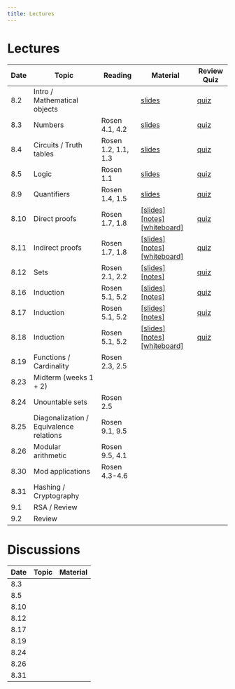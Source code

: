 ```yaml
---
title: Lectures
---
```


# Lectures

| Date | Topic | Reading | Material | Review Quiz |
| ---- | ----- | --------| -------- | --- |
| 8.2  | Intro / Mathematical objects | | [slides](https://drive.google.com/file/d/1iyzrXfYFTbCY_dDOxpue_kYYuor8Yx-m/view?usp=sharing) | [quiz](https://forms.gle/Yt5ZGDgqX4QLRBjY7) |
| 8.3  | Numbers | Rosen 4.1, 4.2 | [slides](https://drive.google.com/file/d/1srazW-8E-JgPEyznz6nx-31HxUcKCfnY/view?usp=sharing) | [quiz](https://forms.gle/c719y8qLBzsHeJUr6) |
| 8.4  | Circuits / Truth tables | Rosen 1.2, 1.1, 1.3 | [slides](https://drive.google.com/file/d/10orR-Tsn9XDaLUpWdEpHyz5kFpUvKzbL/view?usp=sharing) | [quiz](https://forms.gle/Rq961EmaWiiqmgbz5) |
| 8.5  | Logic | Rosen 1.1 | [slides](https://drive.google.com/file/d/11JXGmH9XjOA77eD1F7AQzop3IriOUb03/view?usp=sharing) | [quiz](https://forms.gle/JwYwT16ZhJPX97Dr9) |
| 8.9  | Quantifiers | Rosen 1.4, 1.5 | [slides](https://drive.google.com/file/d/12GGFk2NIHXmY0svuiDAKG1bfHOj7vzqb/view?usp=sharing) | [quiz](https://forms.gle/Ea7ouTNwBKYDraYTA) |
| 8.10 | Direct proofs | Rosen 1.7, 1.8 | [[slides]](https://drive.google.com/file/d/12VY5zVJurJNfaO14bOHO2g9Rs0FRKg45/view?usp=sharing) [[notes]](raw/notes_aug10.pdf) [[whiteboard]](https://drive.google.com/file/d/1MPLRaXxrJCZ4hxSJvK1kchi89W6MGrnU/view?usp=sharing) | [quiz](https://forms.gle/6MEvbAGnzwU4KyQ86) |
| 8.11 | Indirect proofs | Rosen 1.7, 1.8 | [[slides]](https://drive.google.com/file/d/1sm69ofXtI34OnXAnOCpJ6v6VpeKVXwiG/view?usp=sharing) [[notes]](raw/notes_aug11.pdf) [[whiteboard]](https://drive.google.com/file/d/1NNvWgAEiDWMLcV8cJpHy4GMdgu_-Rcru/view?usp=sharing) | [quiz](https://forms.gle/S4VadUn9YkxDCXnV7) |
| 8.12 | Sets | Rosen 2.1, 2.2 | [[slides]](https://drive.google.com/file/d/13KHd-MzweDCPQ9xXFMcMxXewMcR-e5GH/view?usp=sharing) [[notes]](raw/notes_aug12.pdf) | [quiz](https://forms.gle/8iqtp4tGqcVnHqo78) |
| 8.16 | Induction | Rosen 5.1, 5.2 | [[slides]](https://drive.google.com/file/d/14zRkAAqdD-tHzsqiuIai7xMMvZJT9_wb/view?usp=sharing) [[notes]](raw/notes_aug16.pdf) | [quiz](https://forms.gle/zehdXSUaG84pvwsJ8) |
| 8.17 | Induction | Rosen 5.1, 5.2 | [[slides]](https://drive.google.com/file/d/15727E0hibbJnHAWIi09wayWzQmJVcILV/view?usp=sharing) [[notes]](raw/notes_aug17.pdf) | [quiz](https://forms.gle/aFFdGT8WESpmhuKX8) |
| 8.18 | Induction | Rosen 5.1, 5.2 | [[slides]](https://drive.google.com/file/d/15O9U6EZTtCP_FrGDP0yyBt4VvocfzC7S/view?usp=sharing) [[notes]](raw/notes_aug18.pdf) [[whiteboard]](https://drive.google.com/file/d/1Kv0MnGIP0bAjgxhSBvJ0VQODr2uGspID/view?usp=sharing) | [quiz](https://forms.gle/V6yECbhsD5qjAVNz5) |
| 8.19 | Functions / Cardinality | Rosen 2.3, 2.5 | | |
| 8.23 | Midterm (weeks 1 + 2) | | | |
| 8.24 | Unountable sets | Rosen 2.5 | | |
| 8.25 | Diagonalization / Equivalence relations | Rosen 9.1, 9.5 | | |
| 8.26 | Modular arithmetic | Rosen 9.5, 4.1 | | |
| 8.30 | Mod applications | Rosen 4.3-4.6 | | |
| 8.31 | Hashing / Cryptography | | | |
| 9.1  | RSA / Review | | | |
| 9.2  | Review | | | |


# Discussions

| Date | Topic | Material |
| ---- | ----- | -------- |
| 8.3  |       |          |
| 8.5  |       |          |
| 8.10 |       |          |
| 8.12 |       |          |
| 8.17 |       |          |
| 8.19 |       |          |
| 8.24 |       |          |
| 8.26 |       |          |
| 8.31 |       |          |


